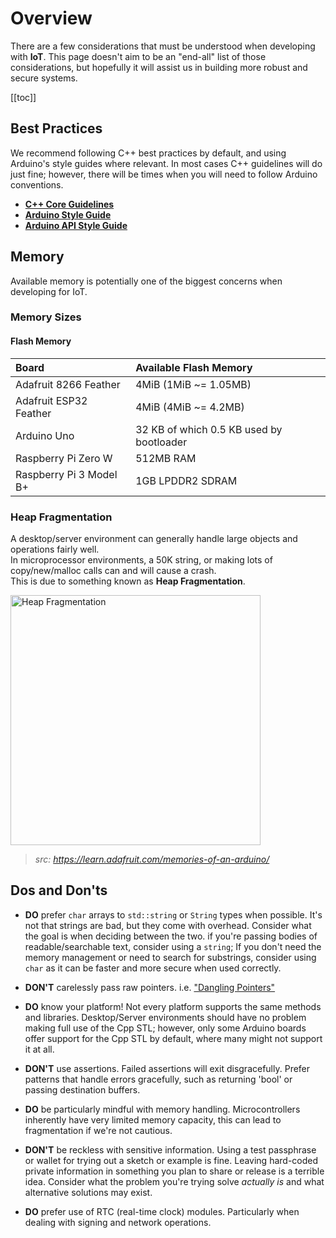 # Overview

There are a few considerations that must be understood when developing with **IoT**.
This page doesn't aim to be an "end-all" list of those considerations, but hopefully it will assist us in building more robust and secure systems.

[[toc]]

## Best Practices

We recommend following C++ best practices by default, and using Arduino's style guides where relevant.
In most cases C++ guidelines will do just fine; however, there will be times when you will need to follow Arduino conventions.

- [**C++ Core Guidelines**](https://isocpp.github.io/CppCoreGuidelines/CppCoreGuidelines)
- [**Arduino Style Guide**](https://www.arduino.cc/en/Reference/StyleGuide)
- [**Arduino API Style Guide**](https://www.arduino.cc/en/Reference/APIStyleGuide)

## Memory

Available memory is potentially one of the biggest concerns when developing for IoT.

### Memory Sizes

#### Flash Memory

| Board | Available Flash Memory |
| :- | :-- |
| Adafruit 8266 Feather | 4MiB (1MiB ~= 1.05MB) |
|Adafruit ESP32 Feather | 4MiB (4MiB ~= 4.2MB) |
| Arduino Uno | 32 KB of which 0.5 KB used by bootloader |
| Raspberry Pi Zero W | 512MB RAM |
| Raspberry Pi 3 Model B+ | 1GB LPDDR2 SDRAM |

### Heap Fragmentation

A desktop/server environment can generally handle large objects and operations fairly well.  
In microprocessor environments, a 50K string, or making lots of copy/new/malloc calls can and will cause a crash.  
This is due to something known as **Heap Fragmentation**.

<p align="left">
    <img src="https://cdn-learn.adafruit.com/assets/assets/000/010/296/original/learn_arduino_Stack_Operation.gif" width="400" alt="Heap Fragmentation">
</p>

> _src: https://learn.adafruit.com/memories-of-an-arduino/_


## Dos and Don'ts

- **DO** prefer `char` arrays to `std::string` or `String` types when possible. It's not that strings are bad, but they come with overhead. Consider what the goal is when deciding between the two. if you're passing bodies of readable/searchable text, consider using a `string`; If you don't need the memory management or need to search for substrings, consider using `char` as it can be faster and more secure when used correctly.

- **DON'T** carelessly pass raw pointers. i.e. ["Dangling Pointers"](https://en.wikipedia.org/wiki/Dangling_pointer)

- **DO** know your platform! Not every platform supports the same methods and libraries. Desktop/Server environments should have no problem making full use of the Cpp STL; however, only some Arduino boards offer support for the Cpp STL by default, where many might not support it at all.

- **DON'T** use assertions. Failed assertions will exit disgracefully. Prefer patterns that handle errors gracefully, such as returning 'bool' or passing destination buffers.

- **DO** be particularly mindful with memory handling. Microcontrollers inherently have very limited memory capacity, this can lead to fragmentation if we're not cautious.

- **DON'T** be reckless with sensitive information. Using a test passphrase or wallet for trying out a sketch or example is fine. Leaving hard-coded private information in something you plan to share or release is a terrible idea. Consider what the problem you're trying solve _actually is_ and what alternative solutions may exist.

- **DO** prefer use of RTC (real-time clock) modules. Particularly when dealing with signing and network operations.
